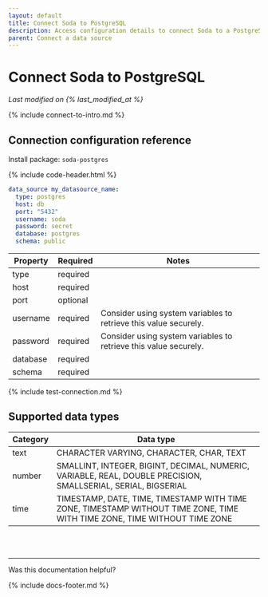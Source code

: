 ```yaml
---
layout: default
title: Connect Soda to PostgreSQL
description: Access configuration details to connect Soda to a PostgreSQL data source.
parent: Connect a data source
---
```


# Connect Soda to PostgreSQL
*Last modified on {% last_modified_at %}*

{% include connect-to-intro.md %}

## Connection configuration reference

Install package: `soda-postgres`

{% include code-header.html %}
```yaml
data_source my_datasource_name:
  type: postgres
  host: db
  port: "5432"
  username: soda
  password: secret
  database: postgres
  schema: public
```

| Property | Required | Notes                                                      |
| -------- | -------- | ---------------------------------------------------------- |
| type     | required |                                                            |
| host     | required |                                                            |
| port     | optional |                                                            |
| username | required | Consider using system variables to retrieve this value securely.      |
| password | required | Consider using system variables to retrieve this value securely.      |
| database | required |                                                            |
| schema   | required |                                                            |


{% include test-connection.md %}

## Supported data types

| Category | Data type  |
| -------- | ---------- |
| text     | CHARACTER VARYING, CHARACTER, CHAR, TEXT  |
| number   | SMALLINT, INTEGER, BIGINT, DECIMAL, NUMERIC, VARIABLE, REAL, DOUBLE PRECISION, SMALLSERIAL, SERIAL, BIGSERIAL  |
| time     | TIMESTAMP, DATE, TIME, TIMESTAMP WITH TIME ZONE, TIMESTAMP WITHOUT TIME ZONE, TIME WITH TIME ZONE, TIME WITHOUT TIME ZONE |


<br />
<br />

---

Was this documentation helpful?

<!-- LikeBtn.com BEGIN -->
<span class="likebtn-wrapper" data-theme="tick" data-i18n_like="Yes" data-ef_voting="grow" data-show_dislike_label="true" data-counter_zero_show="true" data-i18n_dislike="No"></span>
<script>(function(d,e,s){if(d.getElementById("likebtn_wjs"))return;a=d.createElement(e);m=d.getElementsByTagName(e)[0];a.async=1;a.id="likebtn_wjs";a.src=s;m.parentNode.insertBefore(a, m)})(document,"script","//w.likebtn.com/js/w/widget.js");</script>
<!-- LikeBtn.com END -->

{% include docs-footer.md %}